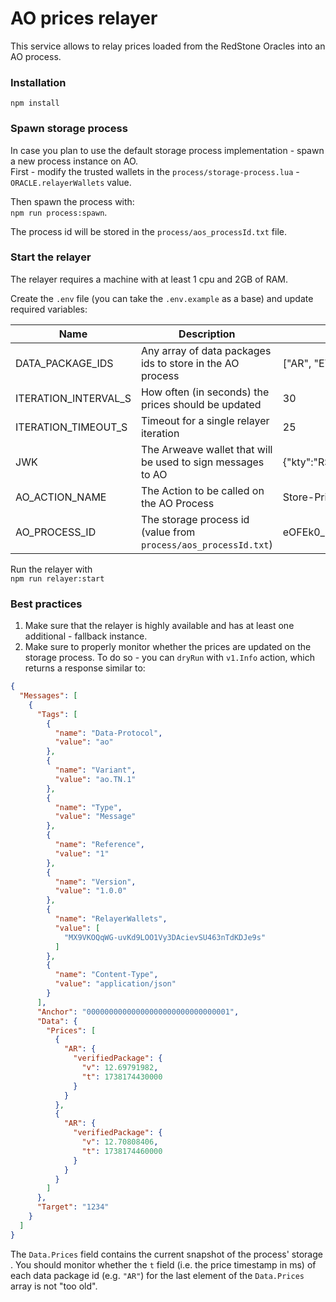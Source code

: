 # AO prices relayer

This service allows to relay prices loaded from the RedStone Oracles into an AO process.

### Installation

`npm install`

### Spawn storage process

In case you plan to use the default storage process implementation - spawn a new process instance on AO.  
First - modify the trusted wallets in the `process/storage-process.lua` - `ORACLE.relayerWallets` value.

Then spawn the process with:  
`npm run process:spawn`.

The process id will be stored in the `process/aos_processId.txt` file.

### Start the relayer

The relayer requires a machine with at least 1 cpu and 2GB of RAM.

Create the `.env` file (you can take the `.env.example` as a base)
and update required variables:

| Name                 | Description                                                     | Example value                               |
|----------------------|-----------------------------------------------------------------|---------------------------------------------|
| DATA_PACKAGE_IDS     | Any array of data packages ids to store in the AO process       | ["AR", "ETH", "BTC", "USDC"]                |
| ITERATION_INTERVAL_S | How often (in seconds) the prices should be updated             | 30                                          |
| ITERATION_TIMEOUT_S  | Timeout for a single relayer iteration                          | 25                                          |
| JWK                  | The Arweave wallet that will be used to sign messages to AO     | {"kty":"RSA","n":"uCi747FA1s....}           |
| AO_ACTION_NAME       | The Action to be called on the AO Process                       | Store-Prices                                |
| AO_PROCESS_ID        | The storage process id (value from `process/aos_processId.txt`) | eOFEk0_jjRFE3mVqmNcYfLA89vXkVpUSOQHZJ4sqkuk |

Run the relayer with  
`npm run relayer:start`

### Best practices
1. Make sure that the relayer is highly available and has at least one additional - fallback instance.
2. Make sure to properly monitor whether the prices are updated on the storage process.
To do so - you can `dryRun` with `v1.Info` action, which returns a response similar to:
```json
{
  "Messages": [
    {
      "Tags": [
        {
          "name": "Data-Protocol",
          "value": "ao"
        },
        {
          "name": "Variant",
          "value": "ao.TN.1"
        },
        {
          "name": "Type",
          "value": "Message"
        },
        {
          "name": "Reference",
          "value": "1"
        },
        {
          "name": "Version",
          "value": "1.0.0"
        },
        {
          "name": "RelayerWallets",
          "value": [
            "MX9VKOQqWG-uvKd9LOO1Vy3DAcievSU463nTdKDJe9s"
          ]
        },
        {
          "name": "Content-Type",
          "value": "application/json"
        }
      ],
      "Anchor": "00000000000000000000000000000001",
      "Data": {
        "Prices": [
          {
            "AR": {
              "verifiedPackage": {
                "v": 12.69791982,
                "t": 1738174430000
              }
            }
          },
          {
            "AR": {
              "verifiedPackage": {
                "v": 12.70808406,
                "t": 1738174460000
              }
            }
          }
        ]
      },
      "Target": "1234"
    }
  ]
}
```

The `Data.Prices` field contains the current snapshot of the process' storage . 
You should monitor whether the `t` field (i.e. the price timestamp in ms) of each data package id (e.g. `"AR"`) 
for the last element of the `Data.Prices` array is not "too old".

